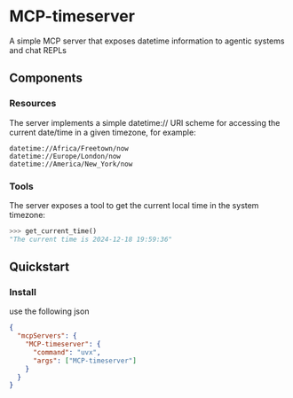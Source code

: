 # MCP-timeserver

A simple MCP server that exposes datetime information to agentic systems and chat REPLs

## Components

### Resources

The server implements a simple datetime:// URI scheme for accessing the current date/time in a given timezone, for example:
```
datetime://Africa/Freetown/now
datetime://Europe/London/now
datetime://America/New_York/now
```

### Tools

The server exposes a tool to get the current local time in the system timezone:
```python
>>> get_current_time()
"The current time is 2024-12-18 19:59:36"
```

## Quickstart

### Install

use the following json

```json
{
  "mcpServers": {
    "MCP-timeserver": {
      "command": "uvx",
      "args": ["MCP-timeserver"]
    }
  }
}
```

